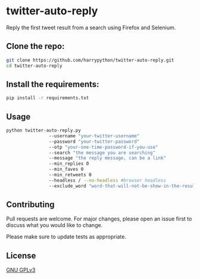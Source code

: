 # twitter-auto-reply

Reply the first tweet result from a search using Firefox and Selenium.

## Clone the repo:
```bash 
git clone https://github.com/harrypython/twitter-auto-reply.git
cd twitter-auto-reply
```  
## Install the requirements: 
```bash 
pip install -r requirements.txt
```  

## Usage

```bash
python twitter-auto-reply.py 
                --username "your-twitter-username" 
                --password "your-twitter-password" 
                --otp "your-one-time-password-if-you-use" 
                --search "the message you are searching" 
                --message "the reply message, can be a link" 
                --min_replies 0 
                --min_faves 0 
                --min_retweets 0
                --headless / --no-headless #browser headless
                --exclude_word "word-that-will-not-be-show-in-the-results"
```

## Contributing

Pull requests are welcome. For major changes, please open an issue first to discuss what you would like to change.

Please make sure to update tests as appropriate.

## License

[ GNU GPLv3 ](https://choosealicense.com/licenses/gpl-3.0/)

